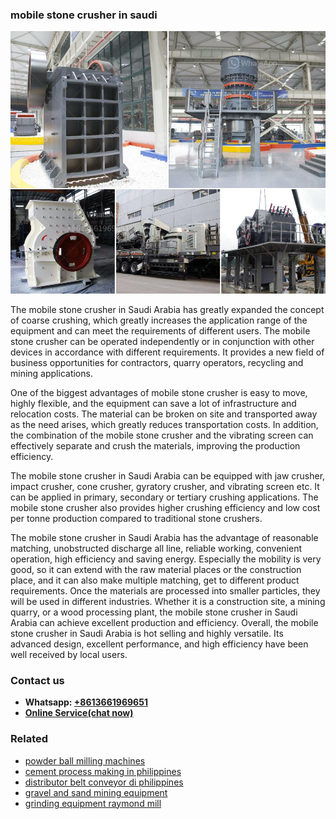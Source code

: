 <h3>mobile stone crusher in saudi</h3><img src='1704856834.jpg' alt=''><p>The mobile stone crusher in Saudi Arabia has greatly expanded the concept of coarse crushing, which greatly increases the application range of the equipment and can meet the requirements of different users. The mobile stone crusher can be operated independently or in conjunction with other devices in accordance with different requirements. It provides a new field of business opportunities for contractors, quarry operators, recycling and mining applications.</p><p>One of the biggest advantages of mobile stone crusher is easy to move, highly flexible, and the equipment can save a lot of infrastructure and relocation costs. The material can be broken on site and transported away as the need arises, which greatly reduces transportation costs. In addition, the combination of the mobile stone crusher and the vibrating screen can effectively separate and crush the materials, improving the production efficiency.</p><p>The mobile stone crusher in Saudi Arabia can be equipped with jaw crusher, impact crusher, cone crusher, gyratory crusher, and vibrating screen etc. It can be applied in primary, secondary or tertiary crushing applications. The mobile stone crusher also provides higher crushing efficiency and low cost per tonne production compared to traditional stone crushers.</p><p>The mobile stone crusher in Saudi Arabia has the advantage of reasonable matching, unobstructed discharge all line, reliable working, convenient operation, high efficiency and saving energy. Especially the mobility is very good, so it can extend with the raw material places or the construction place, and it can also make multiple matching, get to different product requirements. Once the materials are processed into smaller particles, they will be used in different industries. Whether it is a construction site, a mining quarry, or a wood processing plant, the mobile stone crusher in Saudi Arabia can achieve excellent production and efficiency. Overall, the mobile stone crusher in Saudi Arabia is hot selling and highly versatile. Its advanced design, excellent performance, and high efficiency have been well received by local users.</p><h3>Contact us</h3><ul><li><strong>Whatsapp:&nbsp;<a href="https://wa.me/8613661969651">+8613661969651</a></strong></li><li><a href="https://swt.shibang-china.com/?git&amp;zhl&amp;mobile stone crusher in saudi"><strong>Online Service(chat now)</strong></a></li></ul><h3>Related</h3><ul><li><a href='powder ball milling machines.md'>powder ball milling machines</a></li><li><a href='cement process making in philippines.md'>cement process making in philippines</a></li><li><a href='distributor belt conveyor di philippines.md'>distributor belt conveyor di philippines</a></li><li><a href='gravel and sand mining equipment.md'>gravel and sand mining equipment</a></li><li><a href='grinding equipment raymond mill.md'>grinding equipment raymond mill</a></li></ul>
